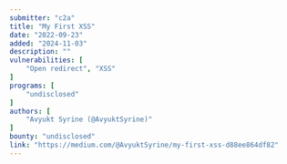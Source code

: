 ```yaml
---
submitter: "c2a"
title: "My First XSS"
date: "2022-09-23"
added: "2024-11-03"
description: ""
vulnerabilities: [
    "Open redirect", "XSS"
]
programs: [
    "undisclosed"
]
authors: [
    "Avyukt Syrine (@AvyuktSyrine)"
]
bounty: "undisclosed"
link: "https://medium.com/@AvyuktSyrine/my-first-xss-d88ee864df82"
---
```




